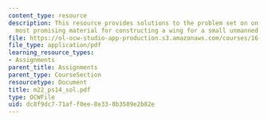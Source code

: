 ```yaml
---
content_type: resource
description: This resource provides solutions to the problem set on on choices of
  most promising material for constructing a wing for a small unmanned aerial vehicle
file: https://ol-ocw-studio-app-production.s3.amazonaws.com/courses/16-01-unified-engineering-i-ii-iii-iv-fall-2005-spring-2006/dc8f9dc771aff0ee8e338b3589e2b82e_m22_ps14_sol.pdf
file_type: application/pdf
learning_resource_types:
- Assignments
parent_title: Assignments
parent_type: CourseSection
resourcetype: Document
title: m22_ps14_sol.pdf
type: OCWFile
uid: dc8f9dc7-71af-f0ee-8e33-8b3589e2b82e
---
```

